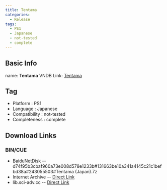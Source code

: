 ```yaml
---
title: Tentama
categories:
  - Release
tags:
  - PS1
  - Japanese
  - not-tested
  - complete
---
```

## Basic Info

name: **Tentama**
VNDB Link: [Tentama](https://vndb.org/r23807)

## Tag
 - Platform : PS1
 - Language : Japanese
 - Compatibility : not-tested
 - Completeness : complete

## Download Links
### BIN/CUE
 - BaiduNetDisk
 -- d74f95b3cbaf960a73e008d578e1233b#131663be10a341a4145c21c1befbd38a#243055503#Tentama (Japan).7z
 - Internet Archive
 -- [Direct Link](https://archive.org/download/sony_playstation_part5/Tentama%20%28Japan%29.zip)
 - lib.sci-adv.cc
 -- [Direct Link](https://pan.mcseekeri.top/api/raw/?path=/K%E7%A4%BE%E6%95%B4%E5%90%88/Tentama%20(Japan).7z)